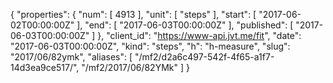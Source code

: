 {
  "properties": {
    "num": [
      4913
    ],
    "unit": [
      "steps"
    ],
    "start": [
      "2017-06-02T00:00:00Z"
    ],
    "end": [
      "2017-06-03T00:00:00Z"
    ],
    "published": [
      "2017-06-03T00:00:00Z"
    ]
  },
  "client_id": "https://www-api.jvt.me/fit",
  "date": "2017-06-03T00:00:00Z",
  "kind": "steps",
  "h": "h-measure",
  "slug": "2017/06/82ymk",
  "aliases": [
    "/mf2/d2a6c497-542f-4f65-a1f7-14d3ea9ce517/",
    "/mf2/2017/06/82YMk"
  ]
}
